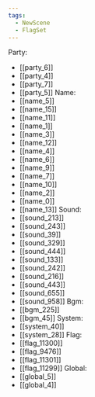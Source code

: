 ```yaml
---
tags:
  - NewScene
  - FlagSet
---
```

Party:
- [[party_6]]
- [[party_4]]
- [[party_7]]
- [[party_5]]
Name:
- [[name_5]]
- [[name_15]]
- [[name_11]]
- [[name_1]]
- [[name_3]]
- [[name_12]]
- [[name_4]]
- [[name_6]]
- [[name_9]]
- [[name_7]]
- [[name_10]]
- [[name_2]]
- [[name_0]]
- [[name_13]]
Sound:
- [[sound_213]]
- [[sound_243]]
- [[sound_39]]
- [[sound_329]]
- [[sound_444]]
- [[sound_133]]
- [[sound_242]]
- [[sound_216]]
- [[sound_443]]
- [[sound_655]]
- [[sound_958]]
Bgm:
- [[bgm_225]]
- [[bgm_45]]
System:
- [[system_40]]
- [[system_28]]
Flag:
- [[flag_11300]]
- [[flag_9476]]
- [[flag_11301]]
- [[flag_11299]]
Global:
- [[global_5]]
- [[global_4]]
